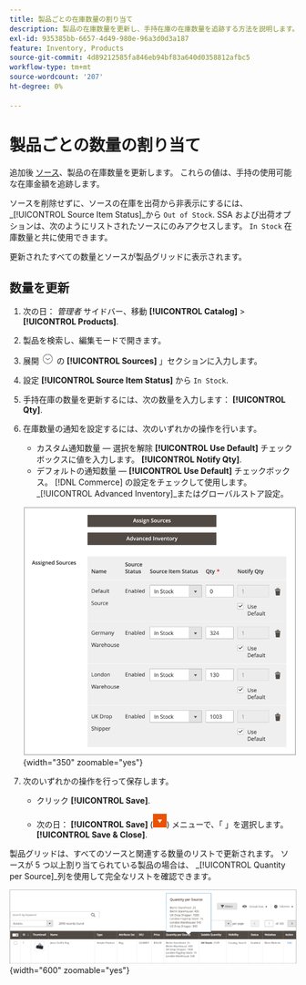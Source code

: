 ```yaml
---
title: 製品ごとの在庫数量の割り当て
description: 製品の在庫数量を更新し、手持在庫の在庫数量を追跡する方法を説明します。
exl-id: 935385bb-6657-4d49-980e-96a3d0d3a187
feature: Inventory, Products
source-git-commit: 4d89212585fa846eb94bf83a640d0358812afbc5
workflow-type: tm+mt
source-wordcount: '207'
ht-degree: 0%

---
```


# 製品ごとの数量の割り当て

追加後 [ソース](sources-assign-per-product.md)、製品の在庫数量を更新します。 これらの値は、手持の使用可能な在庫金額を追跡します。

ソースを削除せずに、ソースの在庫を出荷から非表示にするには、 _[!UICONTROL Source Item Status]_から `Out of Stock`. SSA および出荷オプションは、次のようにリストされたソースにのみアクセスします。 `In Stock` 在庫数量と共に使用できます。

更新されたすべての数量とソースが製品グリッドに表示されます。

## 数量を更新

1. 次の日： _管理者_ サイドバー、移動 **[!UICONTROL Catalog]** > **[!UICONTROL Products]**.

1. 製品を検索し、編集モードで開きます。

1. 展開 ![拡張セレクター](../assets/icon-display-expand.png) の **[!UICONTROL Sources]** 」セクションに入力します。

1. 設定 **[!UICONTROL Source Item Status]** から `In Stock`.

1. 手持在庫の数量を更新するには、次の数量を入力します： **[!UICONTROL Qty]**.

1. 在庫数量の通知を設定するには、次のいずれかの操作を行います。

   - カスタム通知数量 — 選択を解除 **[!UICONTROL Use Default]** チェックボックスに値を入力します。 **[!UICONTROL Notify Qty]**.
   - デフォルトの通知数量 — **[!UICONTROL Use Default]** チェックボックス。 [!DNL Commerce] の設定をチェックして使用します。 _[!UICONTROL Advanced Inventory]_またはグローバルストア設定。

   ![ソースごとの製品数量の更新](assets/inventory-product-quantity-edit.png){width="350" zoomable="yes"}

1. 次のいずれかの操作を行って保存します。

   - クリック **[!UICONTROL Save]**.

   - 次の日： **[!UICONTROL Save]** (![メニュー矢印](../assets/icon-menu-down-arrow-red.png)) メニューで、「 」を選択します。 **[!UICONTROL Save & Close]**.


製品グリッドは、すべてのソースと関連する数量のリストで更新されます。 ソースが 5 つ以上割り当てられている製品の場合は、 _[!UICONTROL Quantity per Source]_列を使用して完全なリストを確認できます。

![ソースあたりの製品数量](assets/inventory-product-quantity.png){width="600" zoomable="yes"}
